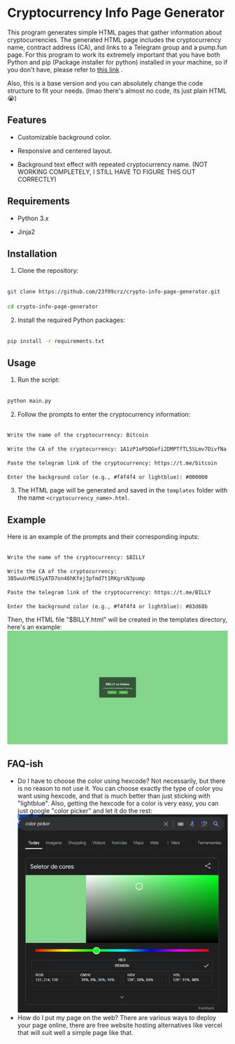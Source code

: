 
# Cryptocurrency Info Page Generator

  

This program generates simple HTML pages that gather information about cryptocurrencies. The generated HTML page includes the cryptocurrency name, contract address (CA), and links to a Telegram group and a pump.fun page.
For this program to work its extremely important that you have both Python and pip (Package installer for python) installed in your machine, so if you don't have, please refer to [this link](https://realpython.com/installing-python/) .

Also, this is a base version and you can absolutely change the code structure to fit your needs. (lmao there's almost no code, its just plain HTML 😭)

## Features

  

- Customizable background color.

- Responsive and centered layout.

- Background text effect with repeated cryptocurrency name. (NOT WORKING COMPLETELY, I STILL HAVE TO FIGURE THIS OUT CORRECTLY)

  

## Requirements

  

- Python 3.x

- Jinja2

  

## Installation

  

1. Clone the repository:

```bash

git clone https://github.com/23f09crz/crypto-info-page-generator.git

cd crypto-info-page-generator

```

  

2. Install the required Python packages:

```bash

pip install -r requirements.txt

```

  

## Usage

  

1. Run the script:

```bash

python main.py

```

  

2. Follow the prompts to enter the cryptocurrency information:

```text

Write the name of the cryptocurrency: Bitcoin

Write the CA of the cryptocurrency: 1A1zP1eP5QGefi2DMPTfTL5SLmv7DivfNa

Paste the telegram link of the cryptocurrency: https://t.me/bitcoin

Enter the background color (e.g., #f4f4f4 or lightblue): #000000

```

  

3. The HTML page will be generated and saved in the `templates` folder with the name `<cryptocurrency_name>.html`.

  

## Example

  

Here is an example of the prompts and their corresponding inputs:

  

```text

Write the name of the cryptocurrency: $BILLY

Write the CA of the cryptocurrency: 3B5wuUrMEi5yATD7on46hKfej3pfmd7t1RKgrsN3pump

Paste the telegram link of the cryptocurrency: https://t.me/BILLY

Enter the background color (e.g., #f4f4f4 or lightblue): #83d68b
```

Then, the HTML file "$BILLY.html" will be created in the templates directory, here's an example:
![Page Example](data/page_example.png)

## FAQ-ish
- Do I have to choose the color using hexcode?
 Not necessarily, but there is no reason to not use it. You can choose exactly the type of color you want using hexcode, and that is much better than just sticking with "lightblue".  Also, getting the hexcode for a color is very easy, you can just google "color picker" and let it do the rest: 
 ![Color Example](data/color_picker_example.png)
 - How do I put my page on the web?
 There are various ways to deploy your page online, there are free website hosting alternatives like vercel that will suit well a simple page like that.

 
